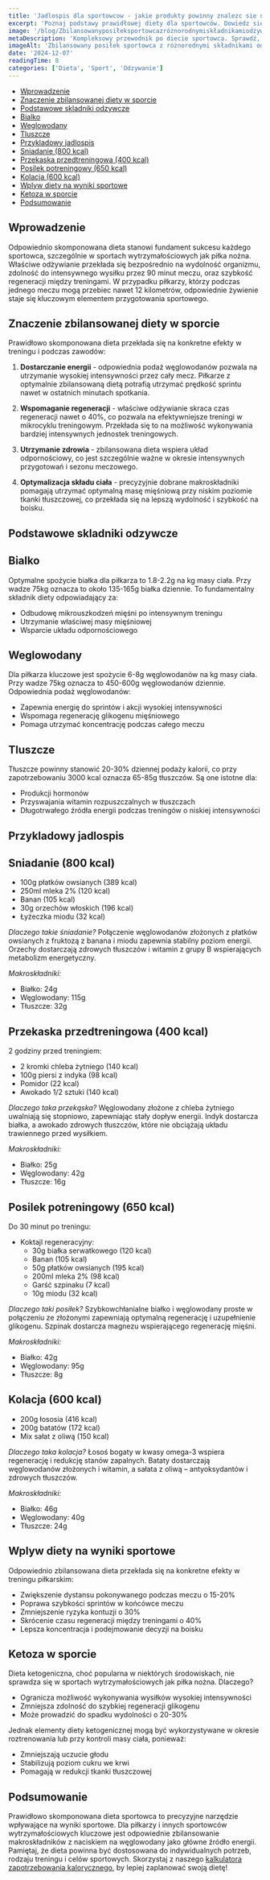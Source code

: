 ```yaml
---
title: 'Jadlospis dla sportowcow - jakie produkty powinny znalezc sie na talerzu?'
excerpt: 'Poznaj podstawy prawidłowej diety dla sportowców. Dowiedz się, jakie produkty wybierać, by wspierać wydolność i regenerację organizmu podczas treningu.'
image: '/blog/Zbilansowanyposiłeksportowcazróżnorodnymiskładnikamiodżywczymi.webp'
metaDescription: 'Kompleksowy przewodnik po diecie sportowca. Sprawdź, jakie produkty są niezbędne w jadłospisie, by osiągać lepsze wyniki treningowe.'
imageAlt: 'Zbilansowany posiłek sportowca z różnorodnymi składnikami odżywczymi'
date: '2024-12-07'
readingTime: 8
categories: ['Dieta', 'Sport', 'Odzywanie']
---
```


- [Wprowadzenie](#wprowadzenie)
- [Znaczenie zbilansowanej diety w sporcie](#znaczenie-zbilansowanej-diety-w-sporcie)
- [Podstawowe skladniki odzywcze](#podstawowe-skladniki-odzywcze)
- [Bialko](#bialko)
- [Weglowodany](#weglowodany)
- [Tluszcze](#tluszcze)
- [Przykladowy jadlospis](#przykladowy-jadlospis)
- [Sniadanie (800 kcal)](#sniadanie-800-kcal)
- [Przekaska przedtreningowa (400 kcal)](#przekaska-przedtreningowa-400-kcal)
- [Posilek potreningowy (650 kcal)](#posilek-potreningowy-650-kcal)
- [Kolacja (600 kcal)](#kolacja-600-kcal)
- [Wplyw diety na wyniki sportowe](#wplyw-diety-na-wyniki-sportowe)
- [Ketoza w sporcie](#ketoza-w-sporcie)
- [Podsumowanie](#podsumowanie)


## Wprowadzenie

Odpowiednio skomponowana dieta stanowi fundament sukcesu każdego sportowca, szczególnie w sportach wytrzymałościowych jak piłka nożna. Właściwe odżywianie przekłada się bezpośrednio na wydolność organizmu, zdolność do intensywnego wysiłku przez 90 minut meczu, oraz szybkość regeneracji między treningami. W przypadku piłkarzy, którzy podczas jednego meczu mogą przebiec nawet 12 kilometrów, odpowiednie żywienie staje się kluczowym elementem przygotowania sportowego.

## Znaczenie zbilansowanej diety w sporcie

Prawidłowo skomponowana dieta przekłada się na konkretne efekty w treningu i podczas zawodów:

1. **Dostarczanie energii** - odpowiednia podaż węglowodanów pozwala na utrzymanie wysokiej intensywności przez cały mecz. Piłkarze z optymalnie zbilansowaną dietą potrafią utrzymać prędkość sprintu nawet w ostatnich minutach spotkania.

2. **Wspomaganie regeneracji** - właściwe odżywianie skraca czas regeneracji nawet o 40%, co pozwala na efektywniejsze treningi w mikrocyklu treningowym. Przekłada się to na możliwość wykonywania bardziej intensywnych jednostek treningowych.

3. **Utrzymanie zdrowia** - zbilansowana dieta wspiera układ odpornościowy, co jest szczególnie ważne w okresie intensywnych przygotowań i sezonu meczowego.

4. **Optymalizacja składu ciała** - precyzyjnie dobrane makroskładniki pomagają utrzymać optymalną masę mięśniową przy niskim poziomie tkanki tłuszczowej, co przekłada się na lepszą wydolność i szybkość na boisku.

## Podstawowe skladniki odzywcze

## Bialko
Optymalne spożycie białka dla piłkarza to 1.8-2.2g na kg masy ciała. Przy wadze 75kg oznacza to około 135-165g białka dziennie. To fundamentalny składnik diety odpowiadający za:
- Odbudowę mikrouszkodzeń mięśni po intensywnym treningu
- Utrzymanie właściwej masy mięśniowej
- Wsparcie układu odpornościowego

## Weglowodany
Dla piłkarza kluczowe jest spożycie 6-8g węglowodanów na kg masy ciała. Przy wadze 75kg oznacza to 450-600g węglowodanów dziennie. Odpowiednia podaż węglowodanów:
- Zapewnia energię do sprintów i akcji wysokiej intensywności
- Wspomaga regenerację glikogenu mięśniowego
- Pomaga utrzymać koncentrację podczas całego meczu

## Tluszcze
Tłuszcze powinny stanowić 20-30% dziennej podaży kalorii, co przy zapotrzebowaniu 3000 kcal oznacza 65-85g tłuszczów. Są one istotne dla:
- Produkcji hormonów
- Przyswajania witamin rozpuszczalnych w tłuszczach
- Długotrwałego źródła energii podczas treningów o niskiej intensywności

## Przykladowy jadlospis

## Sniadanie (800 kcal)
- 100g płatków owsianych (389 kcal)
- 250ml mleka 2% (120 kcal)
- Banan (105 kcal)
- 30g orzechów włoskich (196 kcal)
- Łyżeczka miodu (32 kcal)

*Dlaczego takie śniadanie?* Połączenie węglowodanów złożonych z płatków owsianych z fruktozą z banana i miodu zapewnia stabilny poziom energii. Orzechy dostarczają zdrowych tłuszczów i witamin z grupy B wspierających metabolizm energetyczny.

*Makroskładniki:* 
- Białko: 24g
- Węglowodany: 115g
- Tłuszcze: 32g

## Przekaska przedtreningowa (400 kcal)
2 godziny przed treningiem:
- 2 kromki chleba żytniego (140 kcal)
- 100g piersi z indyka (98 kcal)
- Pomidor (22 kcal)
- Awokado 1/2 sztuki (140 kcal)

*Dlaczego taka przekąska?* Węglowodany złożone z chleba żytniego uwalniają się stopniowo, zapewniając stały dopływ energii. Indyk dostarcza białka, a awokado zdrowych tłuszczów, które nie obciążają układu trawiennego przed wysiłkiem.

*Makroskładniki:*
- Białko: 25g
- Węglowodany: 42g
- Tłuszcze: 16g

## Posilek potreningowy (650 kcal)
Do 30 minut po treningu:
- Koktajl regeneracyjny:
  - 30g białka serwatkowego (120 kcal)
  - Banan (105 kcal)
  - 50g płatków owsianych (195 kcal)
  - 200ml mleka 2% (98 kcal)
  - Garść szpinaku (7 kcal)
  - 10g miodu (32 kcal)

*Dlaczego taki posiłek?* Szybkowchłanialne białko i węglowodany proste w połączeniu ze złożonymi zapewniają optymalną regenerację i uzupełnienie glikogenu. Szpinak dostarcza magnezu wspierającego regenerację mięśni.

*Makroskładniki:*
- Białko: 42g
- Węglowodany: 95g
- Tłuszcze: 8g

## Kolacja (600 kcal)
- 200g łososia (416 kcal)
- 200g batatów (172 kcal)
- Mix sałat z oliwą (150 kcal)

*Dlaczego taka kolacja?* Łosoś bogaty w kwasy omega-3 wspiera regenerację i redukcję stanów zapalnych. Bataty dostarczają węglowodanów złożonych i witamin, a sałata z oliwą – antyoksydantów i zdrowych tłuszczów.

*Makroskładniki:*
- Białko: 46g
- Węglowodany: 40g
- Tłuszcze: 24g

## Wplyw diety na wyniki sportowe

Odpowiednio zbilansowana dieta przekłada się na konkretne efekty w treningu piłkarskim:

- Zwiększenie dystansu pokonywanego podczas meczu o 15-20%
- Poprawa szybkości sprintów w końcówce meczu
- Zmniejszenie ryzyka kontuzji o 30%
- Skrócenie czasu regeneracji między treningami o 40%
- Lepsza koncentracja i podejmowanie decyzji na boisku

## Ketoza w sporcie

Dieta ketogeniczna, choć popularna w niektórych środowiskach, nie sprawdza się w sportach wytrzymałościowych jak piłka nożna. Dlaczego?

- Ogranicza możliwość wykonywania wysiłków wysokiej intensywności
- Zmniejsza zdolność do szybkiej regeneracji glikogenu
- Może prowadzić do spadku wydolności o 20-30%

Jednak elementy diety ketogenicznej mogą być wykorzystywane w okresie roztrenowania lub przy kontroli masy ciała, ponieważ:
- Zmniejszają uczucie głodu
- Stabilizują poziom cukru we krwi
- Pomagają w redukcji tkanki tłuszczowej

## Podsumowanie

Prawidłowo skomponowana dieta sportowca to precyzyjne narzędzie wpływające na wyniki sportowe. Dla piłkarzy i innych sportowców wytrzymałościowych kluczowe jest odpowiednie zbilansowanie makroskładników z naciskiem na węglowodany jako główne źródło energii. Pamiętaj, że dieta powinna być dostosowana do indywidualnych potrzeb, rodzaju treningu i celów sportowych. Skorzystaj z naszego [kalkulatora zapotrzebowania kalorycznego](/narzedzia/Kalkulator-zapotrzebowania-kalorycznego), by lepiej zaplanować swoją dietę!